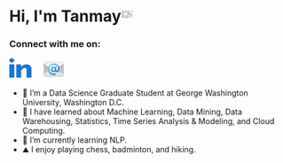 <h1><strong>Hi, I'm Tanmay</a></strong><img src="https://raw.githubusercontent.com/syedareehaquasar/syedareehaquasar/master/gifs/Hi.gif" height="20px" width="20px"></h1>



<h3 align="left">Connect with me on:</h3>
<p align="left">
<a href="https://linkedin.com/in/tanmayk26" target="blank"><img src="https://github.com/tanmayk26/tanmayk26/blob/main/images/linked-in-alt.svg" align="center" alt="tanmayk26" height="35" width="40" /></a>
  &nbsp; &nbsp; <a href="mailto:ktanmay.27@gmail.com" target="blank"><img align="top" src="https://github.com/tanmayk26/tanmayk26/blob/main/images/send-mail-2574 (1).png" alt="Mail" height="40" width="40" /></a> 



- 🔭 I’m a Data Science Graduate Student at George Washington University, Washington D.C.
- 🌱 I have learned about Machine Learning, Data Mining, Data Warehousing, Statistics, Time Series Analysis & Modeling, and Cloud Computing.
- 🌱 I’m currently learning NLP.
- ⛰ I enjoy playing chess, badminton, and hiking.






<!--
**tanmayk26/tanmayk26** is a ✨ _special_ ✨ repository because its `README.md` (this file) appears on your GitHub profile.

Here are some ideas to get you started:

- 🔭 I’m currently working on ...
- 🌱 I’m currently learning ...
- 👯 I’m looking to collaborate on ...
- 🤔 I’m looking for help with ...
- 💬 Ask me about ...
- 📫 How to reach me: ...
- 😄 Pronouns: ...
- ⚡ Fun fact: ...
-->
